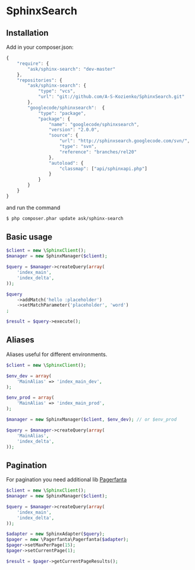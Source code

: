 SphinxSearch
============

## Installation

Add in your composer.json:

```js
{
    "require": {
        "ask/sphinx-search": "dev-master"
    },
    "repositories": {
        "ask/sphinx-search": {
            "type": "vcs",
            "url": "git://github.com/A-S-Kozienko/SphinxSearch.git"
        },
        "googlecode/sphinxsearch":  {
            "type": "package",
            "package": {
                "name": "googlecode/sphinxsearch",
                "version": "2.0.0",
                "source": {
                    "url": "http://sphinxsearch.googlecode.com/svn/",
                    "type": "svn",
                    "reference": "branches/rel20"
                },
                "autoload": {
                    "classmap": ["api/sphinxapi.php"]
                }
            }
        }
    }
}
```

and run the command

```sh
$ php composer.phar update ask/sphinx-search
```

## Basic usage

```php
$client = new \SphinxClient();
$manager = new SphinxManager($client);

$query = $manager->createQuery(array(
    'index_main',
    'index_delta',
));

$query
    ->addMatch('hello :placeholder')
    ->setMatchParameter('placeholder', 'word')
;

$result = $query->execute();
```

## Aliases

Aliases useful for different environments.

```php
$client = new \SphinxClient();

$env_dev = array(
    'MainAlias' => 'index_main_dev',
);

$env_prod = array(
    'MainAlias' => 'index_main_prod',
);

$manager = new SphinxManager($client, $env_dev); // or $env_prod

$query = $manager->createQuery(array(
    'MainAlias',
    'index_delta',
));
```

## Pagination

For pagination you need additional lib [Pagerfanta](https://github.com/whiteoctober/Pagerfanta)

```php
$client = new \SphinxClient();
$manager = new SphinxManager($client);

$query = $manager->createQuery(array(
    'index_main',
    'index_delta',
));

$adapter = new SphinxAdapter($query);
$pager = new \Pagerfanta\Pagerfanta($adapter);
$pager->setMaxPerPage(15);
$pager->setCurrentPage(1);

$result = $pager->getCurrentPageResults();
```
